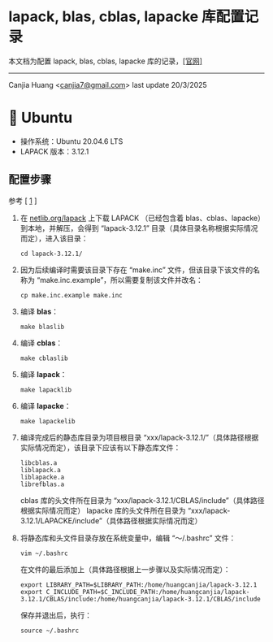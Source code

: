 # lapack, blas, cblas, lapacke 库配置记录

本文档为配置 lapack, blas, cblas, lapacke 库的记录，[[官网]](https://www.netlib.org/lapack/)

---

Canjia Huang <<canjia7@gmail.com>> last update 20/3/2025

# :penguin: Ubuntu

- 操作系统：Ubuntu 20.04.6 LTS
- LAPACK 版本：3.12.1

## 配置步骤

参考 [ [1] ]

1. 在 [netlib.org/lapack](https://www.netlib.org/lapack/) 上下载 LAPACK （已经包含着 blas、cblas、lapacke）到本地，并解压，会得到 “lapack-3.12.1” 目录（具体目录名称根据实际情况而定），进入该目录：

    ```
    cd lapack-3.12.1/
    ```

2. 因为后续编译时需要该目录下存在 “make.inc” 文件，但该目录下该文件的名称为 “make.inc.example”，所以需要复制该文件并改名：

    ```
    cp make.inc.example make.inc
    ```

3. 编译 **blas**：

    ```
    make blaslib
    ```

4. 编译 **cblas**：

    ```
    make cblaslib
    ```

5. 编译 **lapack**：

    ```
    make lapacklib
    ```

6. 编译 **lapacke**：

    ```
    make lapackelib
    ```

7. 编译完成后的静态库目录为项目根目录 “xxx/lapack-3.12.1/”（具体路径根据实际情况而定），该目录下应该有以下静态库文件：

    ```
    libcblas.a
    liblapack.a
    liblapacke.a
    librefblas.a
    ```

    cblas 库的头文件所在目录为 “xxx/lapack-3.12.1/CBLAS/include”（具体路径根据实际情况而定）
    lapacke 库的头文件所在目录为 “xxx/lapack-3.12.1/LAPACKE/include”（具体路径根据实际情况而定）

8. 将静态库和头文件目录存放在系统变量中，编辑 “～/.bashrc” 文件：

    ```
    vim ~/.bashrc
    ```

    在文件的最后添加上（具体路径根据上一步骤以及实际情况而定）：

    ```
    export LIBRARY_PATH=$LIBRARY_PATH:/home/huangcanjia/lapack-3.12.1
    export C_INCLUDE_PATH=$C_INCLUDE_PATH:/home/huangcanjia/lapack-3.12.1/CBLAS/include:/home/huangcanjia/lapack-3.12.1/CBLAS/include
    ```

    保存并退出后，执行：

    ```
    source ~/.bashrc
    ```

[1]: https://zhuanlan.zhihu.com/p/520848641